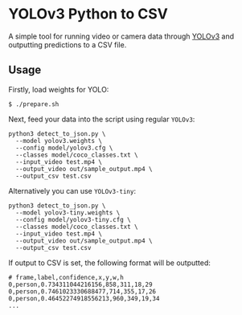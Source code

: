 # YOLOv3 Python to CSV

A simple tool for running video or camera data through [YOLOv3](https://pjreddie.com/darknet/yolo/) and outputting predictions to a CSV file.

## Usage

Firstly, load weights for YOLO:

```
$ ./prepare.sh
```

Next, feed your data into the script using regular `YOLOv3`:

```
python3 detect_to_json.py \
  --model yolov3.weights \
  --config model/yolov3.cfg \
  --classes model/coco_classes.txt \
  --input_video test.mp4 \
  --output_video out/sample_output.mp4 \
  --output_csv test.csv
```

Alternatively you can use `YOLOv3-tiny`:

```
python3 detect_to_json.py \
  --model yolov3-tiny.weights \
  --config model/yolov3-tiny.cfg \
  --classes model/coco_classes.txt \
  --input_video test.mp4 \
  --output_video out/sample_output.mp4 \
  --output_csv test.csv
```

If output to CSV is set, the following format will be outputted:

```
# frame,label,confidence,x,y,w,h
0,person,0.734311044216156,858,311,18,29
0,person,0.7461023330688477,714,355,17,26
0,person,0.46452274918556213,960,349,19,34
...
```